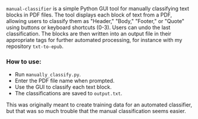 `manual-classifier` is a simple Python GUI tool for manually classifying text blocks in PDF files. The tool displays each block of text from a PDF, allowing users to classify them as "Header," "Body," "Footer," or "Quote" using buttons or keyboard shortcuts (0-3). Users can undo the last classification. The blocks are then written into an output file in their appropriate tags for further automated processing, for instance with my repository `txt-to-epub`.

### How to use:
- Run `manually_classify.py`.
- Enter the PDF file name when prompted.
- Use the GUI to classify each text block.
- The classifications are saved to `output.txt`.

This was originally meant to create training data for an automated classifier, but that was so much trouble that the manual classification seems easier.
